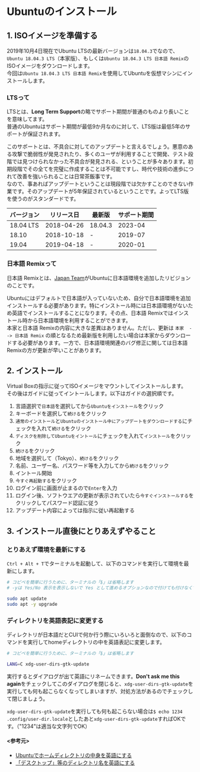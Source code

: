 # Ubuntuのインストール

## 1. ISOイメージを準備する

2019年10月4日現在でUbuntu LTSの最新バージョンは`18.04.3`でなので、`Ubuntu 18.04.3 LTS`（本家版）、もしくは`Ubuntu 18.04.3 LTS 日本語 Remix`のISOイメージをダウンロードします。  \
今回は`Ubuntu 18.04.3 LTS 日本語 Remix`を使用してUbuntuを仮想マシンにインストールします。

### LTSって

LTSとは、**Long Term Support**の略でサポート期間が普通のものより長いことを意味してます。  \
普通のUbuntuはサポート期間が最低9か月なのに対して、LTS版は最低5年のサポートが保証されます。

このサポートとは、不具合に対してのアップデートと言えるでしょう。悪意のある攻撃で脆弱性が発見されたり、多くのユーザが利用することで開発、テスト段階では見つけられなかった不具合が発見される、ということが多々あります。初期段階でその全てを完璧に作成することは不可能ですし、時代や技術の進歩につれて改善を強いられることは日常茶飯事です。  \
なので、事あればアップデートということは現段階では欠かすことのできない作業です。そのアップデートが5年保証されているということです。よってLTS版を使うのがスタンダードです。

| バージョン | リリース日 | 最新版 | サポート期間 |
| --------- | ---------- | ------- | ------- |
| 18.04 LTS | 2018-04-26 | 18.04.3 | 2023-04 |
| 18.10     | 2018-10-18 | -       | 2019-07 |
| 19.04     | 2019-04-18 | -       | 2020-01 |

### 日本語 Remixって

日本語 Remixとは、[Japan Team](https://www.ubuntulinux.jp)がUbuntuに日本語環境を追加したリビジョンのことです。

Ubuntuにはデフォルトで日本語が入っていないため、自分で日本語環境を追加インストールする必要があります。特にインストール時には日本語環境がないため英語でインストールすることになります。その点、日本語 Remixではインストール時から日本語環境を利用することができます。  \
本家と日本語 Remixの内容に大きな差異はありません。ただし、更新は `本家  --> 日本語 Remix` の順となるため最新版を利用したい場合は本家からダウンロードする必要があります。一方で、日本語環境関連のバグ修正に関しては日本語 Remixの方が更新が早いことがあります。

## 2. インストール

Virtual Boxの指示に従ってISOイメージをマウントしてインストールします。  \
その後はガイドに従ってイントールします。以下はガイドの選択順です。

1. 言語選択で`日本語`を選択してから`Ubuntuをインストール`をクリック
2. キーボードを選択して`続ける`をクリック
3. `通常のインストール`と`Ubuntuのインストール中にアップデートをダウンロードする`にチェックを入れて`続ける`をクリック
4. `ディスクを削除してUbuntuをイントール`にチェックを入れて`インストール`をクリック
5. `続ける`をクリック
6. 地域を選択して（Tokyo）、`続ける`をクリック
7. 名前、ユーザー名、パスワード等を入力してから`続ける`をクリック
8. イントール開始
9. `今すぐ再起動する`をクリック
10. ログイン前に画面が止まるので`Enter`を入力
11. ログイン後、ソフトウエアの更新が表示されていたら`今すぐインストールする`をクリックしてパスワード認証に従う
12. アップデート内容によっては指示に従い再起動する

## 3. インストール直後にとりあえずやること

### とりあえず環境を最新にする

`Ctrl + Alt + T`でターミナルを起動して、以下のコマンドを実行して環境を最新にします。

```bash
# コピペを簡単に行うために、ターミナルの「$」は省略します
# -yは Yes/No 表示を表示しないで Yes として進めるオプションなので付けても付けなくても良い

sudo apt update
sudo apt -y upgrade
```

### ディレクトリを英語表記に変更する

ディレクトリが日本語だとCUIで何か行う際にいろいろと面倒なので、以下のコマンドを実行してhomeディレクトリの中を英語表記に変更します。

```bash
# コピペを簡単に行うために、ターミナルの「$」は省略します

LANG=C xdg-user-dirs-gtk-update
```

実行するとダイアログが出て英語にリネームできます。**Don't ask me this again**をチェックしてこのダイアログを閉じると、`xdg-user-dirs-gtk-update`を実行しても何も起こらなくなってしまいますが、対処方法があるのでチェックして閉じましょう。

`xdg-user-dirs-gtk-update`を実行しても何も起こらない場合は`$ echo 1234 .config/user-dir.locale`としたあと`xdg-user-dirs-gtk-update`すればOKです。（"1234"は適当な文字列でOK）

#### <参考元>

- [Ubuntuでホームディレクトリの中身を英語にする](https://qiita.com/taiko19xx/items/d1a001bfc25245b91354)
- [「デスクトップ」等のディレクトリ名を英語にする](https://qiita.com/take5249/items/13ada73bbd01ee12a2c3)
